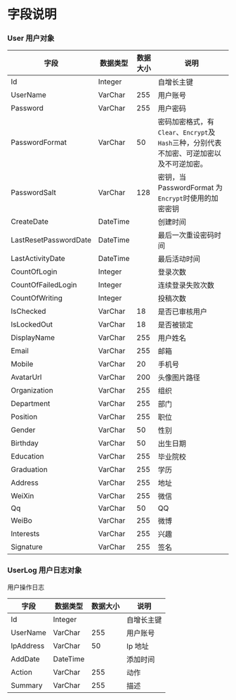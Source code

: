 # 字段说明

### User 用户对象

| 字段                  | 数据类型 | 数据大小 | 说明                                                                                     |
| --------------------- | -------- | -------- | ---------------------------------------------------------------------------------------- |
| Id                    | Integer  |          | 自增长主键                                                                               |
| UserName              | VarChar  | 255      | 用户账号                                                                                 |
| Password              | VarChar  | 255      | 用户密码                                                                                 |
| PasswordFormat        | VarChar  | 50       | 密码加密格式，有`Clear`、`Encrypt`及`Hash`三种，分别代表不加密、可逆加密以及不可逆加密。 |
| PasswordSalt          | VarChar  | 128      | 密钥，当 PasswordFormat 为`Encrypt`时使用的加密密钥                                      |
| CreateDate            | DateTime |          | 创建时间                                                                                 |
| LastResetPasswordDate | DateTime |          | 最后一次重设密码时间                                                                     |
| LastActivityDate      | DateTime |          | 最后活动时间                                                                             |
| CountOfLogin          | Integer  |          | 登录次数                                                                                 |
| CountOfFailedLogin    | Integer  |          | 连续登录失败次数                                                                         |
| CountOfWriting        | Integer  |          | 投稿次数                                                                                 |
| IsChecked             | VarChar  | 18       | 是否已审核用户                                                                           |
| IsLockedOut           | VarChar  | 18       | 是否被锁定                                                                               |
| DisplayName           | VarChar  | 255      | 用户姓名                                                                                 |
| Email                 | VarChar  | 255      | 邮箱                                                                                     |
| Mobile                | VarChar  | 20       | 手机号                                                                                   |
| AvatarUrl             | VarChar  | 200      | 头像图片路径                                                                             |
| Organization          | VarChar  | 255      | 组织                                                                                     |
| Department            | VarChar  | 255      | 部门                                                                                     |
| Position              | VarChar  | 255      | 职位                                                                                     |
| Gender                | VarChar  | 50       | 性别                                                                                     |
| Birthday              | VarChar  | 50       | 出生日期                                                                                 |
| Education             | VarChar  | 255      | 毕业院校                                                                                 |
| Graduation            | VarChar  | 255      | 学历                                                                                     |
| Address               | VarChar  | 255      | 地址                                                                                     |
| WeiXin                | VarChar  | 255      | 微信                                                                                     |
| Qq                    | VarChar  | 50       | QQ                                                                                       |
| WeiBo                 | VarChar  | 255      | 微博                                                                                     |
| Interests             | VarChar  | 255      | 兴趣                                                                                     |
| Signature             | VarChar  | 255      | 签名                                                                                     |

### UserLog 用户日志对象

用户操作日志

| 字段      | 数据类型 | 数据大小 | 说明       |
| --------- | -------- | -------- | ---------- |
| Id        | Integer  |          | 自增长主键 |
| UserName  | VarChar  | 255      | 用户账号   |
| IpAddress | VarChar  | 50       | Ip 地址    |
| AddDate   | DateTime |          | 添加时间   |
| Action    | VarChar  | 255      | 动作       |
| Summary   | VarChar  | 255      | 描述       |
